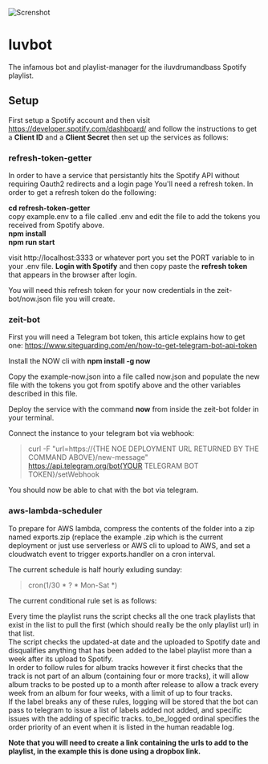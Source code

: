 ![Screnshot](https://i.imgur.com//LMRjQJJs.png)
# luvbot
The infamous bot and playlist-manager for the iluvdrumandbass Spotify playlist.

## Setup
First setup a Spotify account and then visit https://developer.spotify.com/dashboard/ and follow the instructions to get a **Client ID** and a **Client Secret** then set up the services as follows:

### refresh-token-getter

In order to have a service that persistantly hits the Spotify API without requiring Oauth2 redirects and a login page
You'll need a refresh token. In order to get a refresh token do the following:

**cd refresh-token-getter**\
copy example.env to a file called .env and edit the file to add the tokens you received from Spotify above.\
**npm install**\
**npm run start**

visit http://localhost:3333 or whatever port you set the PORT variable to in your .env file.
**Login with Spotify** and then copy paste the **refresh token** that appears in the browser after login.

You will need this refresh token for your now credentials in the zeit-bot/now.json file you will create.


### zeit-bot  

First you will need a Telegram bot token, this article explains how to get one: https://www.siteguarding.com/en/how-to-get-telegram-bot-api-token

Install the NOW cli with **npm install -g now**  

Copy the example-now.json into a file called now.json and populate the new file with the tokens you got from spotify above
and the other variables described in this file.

Deploy the service with the command **now** from inside the zeit-bot folder in your terminal.

Connect the instance to your telegram bot via webhook:
>curl -F "url=https://{THE NOE DEPLOYMENT URL RETURNED BY THE COMMAND ABOVE}/new-message" https://api.telegram.org/bot{YOUR TELEGRAM BOT TOKEN}/setWebhook

You should now be able to chat with the bot via telegram.

### aws-lambda-scheduler
To prepare for AWS lambda, compress the contents of the folder into a zip named exports.zip (replace the example .zip which is the current deployment or just use serverless or AWS cli to upload to AWS, and set a cloudwatch event to trigger exports.handler on a cron interval.

The current schedule is half hourly exluding sunday:
>cron(1/30 * ? * Mon-Sat *)

The current conditional rule set is as follows:

Every time the playlist runs the script checks all the one track playlists that exist in the list to pull the first (which should really be the only playlist url) in that list.\
The script checks the updated-at date and the uploaded to Spotify date and disqualifies anything that has been added to the label playlist more than a week after its upload to Spotify.\
In order to follow rules for album tracks however it first checks that the track is not part of an album (containing four or more tracks), it will allow album tracks to be posted up to a month after release to allow a track every week from an album for four weeks, with a limit of up to four tracks.\
If the label breaks any of these rules, logging will be stored that the bot can pass to telegram to issue a list of labels added not added, and specific issues with the adding of specific tracks. to_be_logged ordinal specifies the order priority of an event when it is listed in the human readable log.

**Note that you will need to create a link containing the urls to add to the playlist, in the example this is
done using a dropbox link.**




